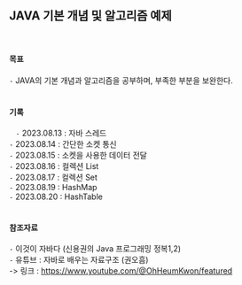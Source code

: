 
## JAVA 기본 개념 및 알고리즘 예제     
<br/>
    
#### 목표    
`-` JAVA의 기본 개념과 알고리즘을 공부하며, 부족한 부분을 보완한다.    
<br/>

#### 기록    
&nbsp;&nbsp; `-` 2023.08.13 : 자바 스레드        
`-` 2023.08.14 : 간단한 소켓 통신        
`-` 2023.08.15 : 소켓을 사용한 데이터 전달          
`-` 2023.08.16 : 컬렉션 List  
`-` 2023.08.17 : 컬렉션 Set      
`-` 2023.08.19 : HashMap        
`-` 2023.08.20 : HashTable      
<br/>

#### 참조자료    
`-` 이것이 자바다 (신용권의 Java 프로그래밍 정복1,2)    
`-` 유튜브 : 자바로 배우는 자료구조 (권오흠)    
  -> 링크 : https://www.youtube.com/@OhHeumKwon/featured    
